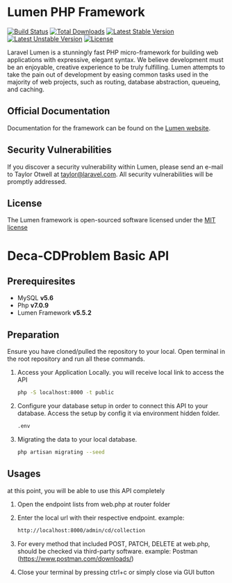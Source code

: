 # Lumen PHP Framework

[![Build Status](https://travis-ci.org/laravel/lumen-framework.svg)](https://travis-ci.org/laravel/lumen-framework)
[![Total Downloads](https://poser.pugx.org/laravel/lumen-framework/d/total.svg)](https://packagist.org/packages/laravel/lumen-framework)
[![Latest Stable Version](https://poser.pugx.org/laravel/lumen-framework/v/stable.svg)](https://packagist.org/packages/laravel/lumen-framework)
[![Latest Unstable Version](https://poser.pugx.org/laravel/lumen-framework/v/unstable.svg)](https://packagist.org/packages/laravel/lumen-framework)
[![License](https://poser.pugx.org/laravel/lumen-framework/license.svg)](https://packagist.org/packages/laravel/lumen-framework)

Laravel Lumen is a stunningly fast PHP micro-framework for building web applications with expressive, elegant syntax. We believe development must be an enjoyable, creative experience to be truly fulfilling. Lumen attempts to take the pain out of development by easing common tasks used in the majority of web projects, such as routing, database abstraction, queueing, and caching.

## Official Documentation

Documentation for the framework can be found on the [Lumen website](http://lumen.laravel.com/docs).

## Security Vulnerabilities

If you discover a security vulnerability within Lumen, please send an e-mail to Taylor Otwell at taylor@laravel.com. All security vulnerabilities will be promptly addressed.

## License

The Lumen framework is open-sourced software licensed under the [MIT license](http://opensource.org/licenses/MIT)


# Deca-CDProblem Basic API

## Prerequiresites
* MySQL **v5.6**
* Php **v7.0.9**
* Lumen Framework **v5.5.2**

## Preparation
Ensure you have cloned/pulled the repository to your local. Open terminal in the root repository and run all these commands.

1. Access your Application Locally. you will receive local link to access the API
    ```sh
    php -S localhost:8000 -t public
    ```
2. Configure your database setup in order to connect this API to your database. Access the setup by config it via environment hidden folder.
    ```sh
    .env
    ```
    
3. Migrating the data to your local database.
     ```sh
    php artisan migrating --seed
    ```

## Usages
at this point, you will be able to use this API completely

1. Open the endpoint lists from web.php at router folder

2. Enter the local url with their respective endpoint. example:
    ```sh
    http://localhost:8000/admin/cd/collection
    ```

3. For every method that included POST, PATCH, DELETE at web.php, should be checked via third-party software. example: Postman (https://www.postman.com/downloads/)

4. Close your terminal by pressing ctrl+c or simply close via GUI button